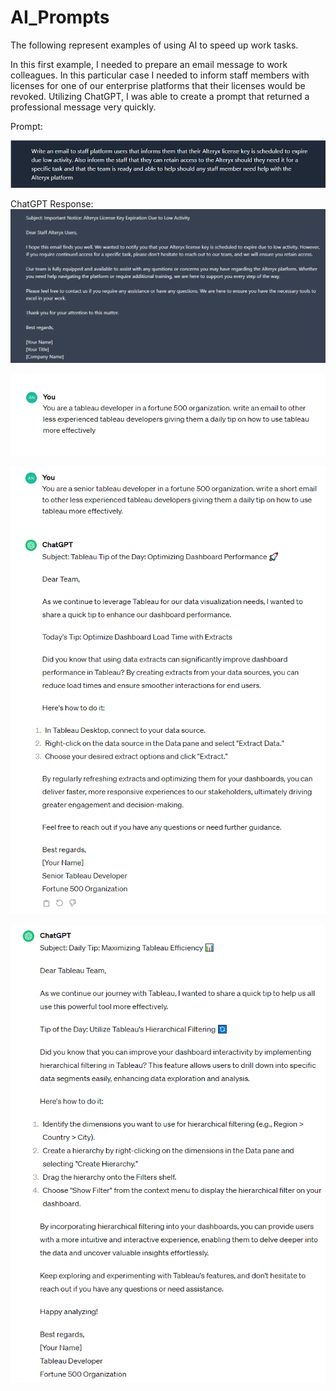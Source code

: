 # AI_Prompts


The following represent examples of using AI to speed up work tasks.


In this first example, I needed to prepare an email message to work colleagues. In this particular case I needed to inform staff members with licenses for one of our enterprise platforms that their licenses would be revoked. Utilizing ChatGPT, I was able to create a prompt that returned a professional message very quickly. 


Prompt:

![First_Prompt](https://github.com/agomoll/AI_Prompts/blob/main/Resources/prompt.PNG)


ChatGPT Response:
![response_one](https://github.com/agomoll/AI_Prompts/blob/main/Resources/output.PNG)



![Prompt_2](https://github.com/agomoll/AI_Prompts/blob/main/Resources/prompt_2.PNG)



![slight_edit](https://github.com/agomoll/AI_Prompts/blob/main/Resources/prompt_edit_and_response.PNG)



![second_tip](https://github.com/agomoll/AI_Prompts/blob/main/Resources/tableau_tip_result.PNG)
